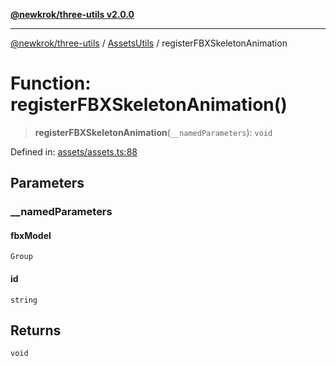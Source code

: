 [**@newkrok/three-utils v2.0.0**](../../../../README.md)

***

[@newkrok/three-utils](../../../../globals.md) / [AssetsUtils](../README.md) / registerFBXSkeletonAnimation

# Function: registerFBXSkeletonAnimation()

> **registerFBXSkeletonAnimation**(`__namedParameters`): `void`

Defined in: [assets/assets.ts:88](https://github.com/NewKrok/three-utils/blob/8b62813b0bd4d9cac17cb2423f600f7f4b2f5818/src/assets/assets.ts#L88)

## Parameters

### \_\_namedParameters

#### fbxModel

`Group`

#### id

`string`

## Returns

`void`
